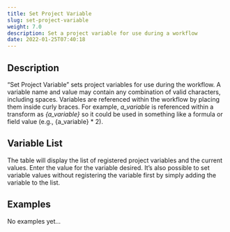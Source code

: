 ```yaml
---
title: Set Project Variable
slug: set-project-variable
weight: 7.0
description: Set a project variable for use during a workflow
date: 2022-01-25T07:40:18
---
```


## Description


“Set Project Variable” sets project variables for use during the workflow. A variable name and value may contain any combination of valid characters, including spaces. Variables are referenced within the workflow by placing them inside curly braces. For example, *a_variable* is referenced within a transform as *{a_variable}* so it could be used in something like a formula or field value (e.g., {a_variable} * 2).



## Variable List


The table will display the list of registered project variables and the current values. Enter the value for the variable desired. It’s also possible to set variable values without registering the variable first by simply adding the variable to the list.







## Examples


No examples yet...
